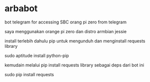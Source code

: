# arbabot
bot telegram for accessing SBC orang pi zero from telegram

saya menggunakan orange pi zero dan distro armbian jessie

install terlebih dahulu pip untuk mengunduh dan menginstall requests library

sudo aptitude install python-pip

kemudain melalui pip install requests library sebagai deps dari bot ini

sudo pip install requests
